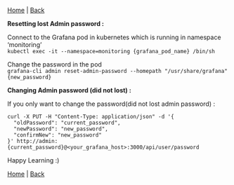 [Home](https://debbiswal.github.io/Articles/) \| [Back](https://debbiswal.github.io/Articles/#grafana)  

**Resetting lost Admin password :**  

Connect to the Grafana pod in kubernetes which is running in namespace ‘monitoring’  
```kubectl exec -it --namespace=monitoring {grafana_pod_name} /bin/sh  ```  

Change the password in the pod  
```grafana-cli admin reset-admin-password --homepath "/usr/share/grafana" {new_password}```   
    
    
    
    
**Changing Admin password (did not lost) :**

If you only want to change the password(did not lost admin password)  :  
```
curl -X PUT -H "Content-Type: application/json" -d '{
  "oldPassword": "current_password",
  "newPassword": "new_password",
  "confirmNew": "new_password"
}' http://admin:{current_password}@<your_grafana_host>:3000/api/user/password
```  

Happy Learning :)  

[Home](https://debbiswal.github.io/Articles/) \| [Back](https://debbiswal.github.io/Articles/#grafana)  
